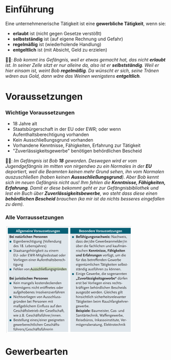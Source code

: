 # Einführung

Eine unternehmenerische Tätigkeit ist eine **gewerbliche Tätigkeit**, wenn sie:
- **erlaubt** ist (nicht gegen Gesetze verstößt)
- **selbstständig** ist (auf eigene Rechnung und Gefahr)
- **regelmäßig** ist (wiederholende Handlung)
- **entgeltlich** ist (mit Absicht, Geld zu erzielen)

🫏🌉: *Bob kommt ins Gefängnis, weil er etwas gemacht hat, das nicht **erlaubt** ist. In seiner Zelle sitzt er nur alleine da, also ist er **selbstständig**. Weil er hier einsam ist, weint Bob **regelmäßig**. Da wünscht er sich, seine Tränen wären aus Gold, dann wäre das Weinen wenigstens **entgeltlich**.*

# Voraussetzungen
### Wichtige Voraussetzungen
- 18 Jahre alt
- Staatsbürgerschaft in der EU oder EWR; oder wenn Aufenthaltsberechtigung vorhanden
- Kein Ausschließungsgrund vorhanden
- Vorhandene Kenntnisse, Fähigkeiten, Erfahrung zur Tätigkeit
- "Zuverlässigkeitsgewerbe" benötigen behördlichen Bescheid

🫏🌉: *Im Gefängnis ist Bob **18** geworden. Deswegen wird er vom Jugendgefängnis im mitten von nirgendwo zu ein Normales in der **EU** deportiert, weil die Beamnten keinen mehr Grund sehen, ihn vom Normalen auszuschließen (haben keinen **Aussschließungsgrund**). Aber Bob kennt sich im neuen Gefängnis nicht aus! Ihm fehlen die **Kenntnisse, Fähigkeiten, Erfahrung**. Damit er diese bekommt geht er zur Gefängnisbibliothek und lest ein Buch über **Zuverlässigkeitsbewerbe**, wo steht dass diese einen **behördlichen Bescheid** brauchen (ka mir ist da nichts besseres eingefallen zu dem).*

### Alle Vorraussetzungen

![2_gewerbe-voraussetzungen](assets/2_gewerbe-voraussetzungen.png)

# Gewerbearten
